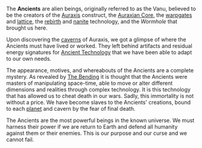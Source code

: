 The **Ancients** are alien beings, originally referred to as the Vanu,
believed to be the creators of the [Auraxis](../locations/Auraxis.md)
construct, the [Auraxian Core](../items/Auraxian_Core.md), the
[warpgates](../locations/Warpgate.md) and [lattice](Lattice.md), the
[rebirth](Respawn.md) and [nanite](../items/NTU.md) technology,
and the _Wormhole_ that brought us here.

Upon discovering the [caverns](../locations/Caverns.md) of Auraxis, we got a
glimpse of where the Ancients must have lived or worked. They left
behind artifacts and residual energy signatures for [Ancient
Technology](Ancient_Technology.md) that we have been able to
adapt to our own needs.

The appearance, motives, and whereabouts of the Ancients are a complete
mystery. As revealed by [The Bending](../etc/The_Bending.md) it is
thought that the Ancients were masters of manipulating space-time, able
to move or alter different dimensions and realities through complex
technology. It is this technology that has allowed us to cheat death in
our wars. Sadly, this immortality is not without a price. We have become
slaves to the Ancients' creations, bound to each
[planet](../locations/Planet.md) and cavern by the fear of final death.

The Ancients are the most powerful beings in the known universe. We must
harness their power if we are return to Earth and defend all humanity
against them or their enemies. This is our purpose and our curse and we
cannot fail.

<!--[category:Terminology](category:Terminology.md)-->

